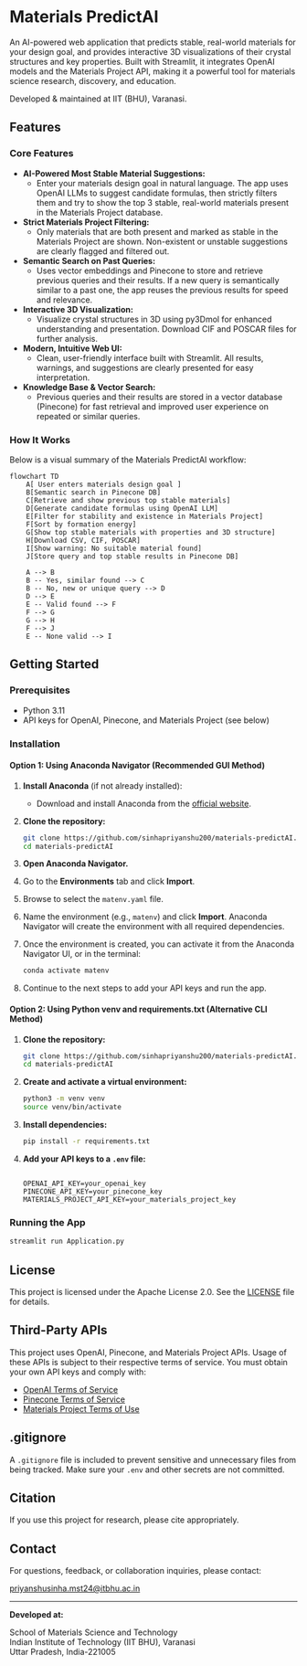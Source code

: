 # Materials PredictAI

An AI-powered web application that predicts stable, real-world materials for your design goal, and provides interactive 3D visualizations of their crystal structures and key properties. Built with Streamlit, it integrates OpenAI models and the Materials Project API, making it a powerful tool for materials science research, discovery, and education.

Developed & maintained at IIT (BHU), Varanasi.
## Features


### Core Features

- **AI-Powered Most Stable Material Suggestions:**
   - Enter your materials design goal in natural language. The app uses OpenAI LLMs to suggest candidate formulas, then strictly filters them and try to show the top 3 stable, real-world materials present in the Materials Project database.
- **Strict Materials Project Filtering:**
   - Only materials that are both present and marked as stable in the Materials Project are shown. Non-existent or unstable suggestions are clearly flagged and filtered out.
- **Semantic Search on Past Queries:**
   - Uses vector embeddings and Pinecone to store and retrieve previous queries and their results. If a new query is semantically similar to a past one, the app reuses the previous results for speed and relevance.
- **Interactive 3D Visualization:**
   - Visualize crystal structures in 3D using py3Dmol for enhanced understanding and presentation. Download CIF and POSCAR files for further analysis.
- **Modern, Intuitive Web UI:**
   - Clean, user-friendly interface built with Streamlit. All results, warnings, and suggestions are clearly presented for easy interpretation.
- **Knowledge Base & Vector Search:**
   - Previous queries and their results are stored in a vector database (Pinecone) for fast retrieval and improved user experience on repeated or similar queries.


### How It Works

Below is a visual summary of the Materials PredictAI workflow:

```mermaid
flowchart TD
    A[ User enters materials design goal ]
    B[Semantic search in Pinecone DB]
    C[Retrieve and show previous top stable materials]
    D[Generate candidate formulas using OpenAI LLM]
    E[Filter for stability and existence in Materials Project]
    F[Sort by formation energy]
    G[Show top stable materials with properties and 3D structure]
    H[Download CSV, CIF, POSCAR]
    I[Show warning: No suitable material found]
    J[Store query and top stable results in Pinecone DB]

    A --> B
    B -- Yes, similar found --> C
    B -- No, new or unique query --> D
    D --> E
    E -- Valid found --> F
    F --> G
    G --> H
    F --> J
    E -- None valid --> I
```

## Getting Started



### Prerequisites

- Python 3.11
- API keys for OpenAI, Pinecone, and Materials Project (see below)

### Installation


#### Option 1: Using Anaconda Navigator (Recommended GUI Method)

1. **Install Anaconda** (if not already installed):
   - Download and install Anaconda from the [official website](https://www.anaconda.com/products/distribution).

2. **Clone the repository:**
   ```bash
   git clone https://github.com/sinhapriyanshu200/materials-predictAI.git
   cd materials-predictAI
   ```

3. **Open Anaconda Navigator.**

4. Go to the **Environments** tab and click **Import**.

5. Browse to select the `matenv.yaml` file.

6. Name the environment (e.g., `matenv`) and click **Import**. Anaconda Navigator will create the environment with all required dependencies.

7. Once the environment is created, you can activate it from the Anaconda Navigator UI, or in the terminal:
   ```bash
   conda activate matenv
   ```

8. Continue to the next steps to add your API keys and run the app.

#### Option 2: Using Python venv and requirements.txt (Alternative CLI Method)

1. **Clone the repository:**
   ```bash
   git clone https://github.com/sinhapriyanshu200/materials-predictAI.git
   cd materials-predictAI
   ```

2. **Create and activate a virtual environment:**
   ```bash
   python3 -m venv venv
   source venv/bin/activate
   ```

3. **Install dependencies:**
   ```bash
   pip install -r requirements.txt
   ```

4. **Add your API keys to a `.env` file:**
   ```

   OPENAI_API_KEY=your_openai_key
   PINECONE_API_KEY=your_pinecone_key
   MATERIALS_PROJECT_API_KEY=your_materials_project_key
   ```


### Running the App

```bash
streamlit run Application.py
```

## License

This project is licensed under the Apache License 2.0. See the [LICENSE](LICENSE) file for details.

## Third-Party APIs


This project uses OpenAI, Pinecone, and Materials Project APIs. Usage of these APIs is subject to their respective terms of service. You must obtain your own API keys and comply with:

- [OpenAI Terms of Service](https://openai.com/policies/terms-of-use)
- [Pinecone Terms of Service](https://www.pinecone.io/terms/)
- [Materials Project Terms of Use](https://materialsproject.org/about/terms)

## .gitignore

A `.gitignore` file is included to prevent sensitive and unnecessary files from being tracked. Make sure your `.env` and other secrets are not committed.

## Citation

If you use this project for research, please cite appropriately.

## Contact

For questions, feedback, or collaboration inquiries, please contact:

priyanshusinha.mst24@itbhu.ac.in

---


**Developed at:**

School of Materials Science and Technology  
Indian Institute of Technology (IIT BHU), Varanasi  
Uttar Pradesh, India-221005
